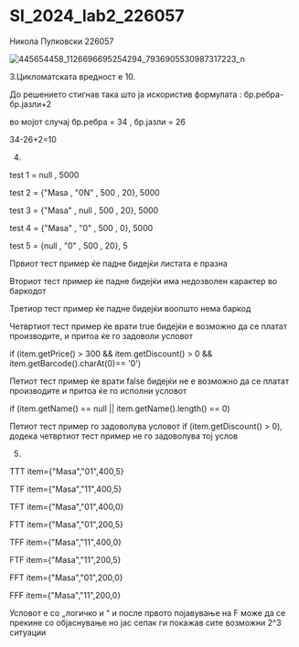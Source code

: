 # SI_2024_lab2_226057

Никола Пулковски 226057

 ![445654458_1126696695254294_7936905530987317223_n](https://github.com/NikolaPulkovski/SI_2024_lab2_226057/assets/139179297/af6cc3e7-a664-4ce2-bdbc-3b5e9799b8ac)

3.Цикломатската вредност е 10.


До решението стигнав така што ја искористив формулата : бр.ребра-бр.јазли+2

во мојот случај бр.ребра = 34 , бр.јазли = 26 

34-26+2=10

4.

test 1 = null , 5000    

test 2 = {"Masa , "0N" , 500 , 20}, 5000  

test 3 = {"Masa" , null , 500 , 20}, 5000   

test 4 = {"Masa" , "0" , 500 , 0}, 5000     

test 5 = {null , "0" , 500 , 20}, 5           

Првиот тест пример ќе падне бидејќи листата е празна

Вториот тест пример ќе падне бидејќи има недозволен карактер во баркодот

Третиор тест пример ќе падне бидејќи воопшто нема баркод

Четвртиот тест пример ќе врати true бидејќи е возможно да се платат производите, и притоа ќе го задоволи  условот

if (item.getPrice() > 300 && item.getDiscount() > 0 && item.getBarcode().charAt(0)== '0')

Петиот тест пример ќе врати false бидејќи не е возможно да се платат производите и притоа ќе го исполни условот 

if (item.getName() == null || item.getName().length() == 0)

Петиот тест пример го задоволува условот  if (item.getDiscount() > 0), додека четвртиот тест пример не го задоволува тој услов


5. 
TTT
item={"Masa","01",400,5}

TTF
item={"Masa","11",400,5}

TFT
item={"Masa","01",400,0}

FTT
item={"Masa","01",200,5}

TFF
item={"Masa","11",400,0}

FTF
item={"Masa","11",200,5}

FFT
item={"Masa","01",200,0}

FFF 
item={"Masa","11",200,0}

Условот е со „логичко и “ и после првото појавување на F може да се прекине со објаснување но јас сепак ги покажав сите возможни 2^3 ситуации
